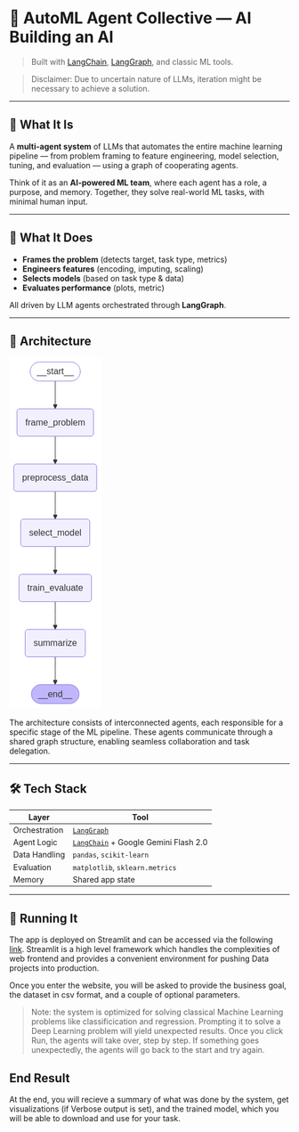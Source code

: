 # 🤖 AutoML Agent Collective — AI Building an AI

> Built with [LangChain](https://www.langchain.com/), [LangGraph](https://www.langgraph.dev/), and classic ML tools.

> Disclaimer: Due to uncertain nature of LLMs, iteration might be necessary to achieve a solution.
---

## 🧠 What It Is

A **multi-agent system** of LLMs that automates the entire machine learning pipeline — from problem framing to feature engineering, model selection, tuning, and evaluation — using a graph of cooperating agents.

Think of it as an **AI-powered ML team**, where each agent has a role, a purpose, and memory. Together, they solve real-world ML tasks, with minimal human input.

---

## 🎯 What It Does

- **Frames the problem** (detects target, task type, metrics)
- **Engineers features** (encoding, imputing, scaling)
- **Selects models** (based on task type & data)
- **Evaluates performance** (plots, metric)

All driven by LLM agents orchestrated through **LangGraph**.

---

## 🧱 Architecture

![System Architecture](assets/graph.png)

The architecture consists of interconnected agents, each responsible for a specific stage of the ML pipeline. These agents communicate through a shared graph structure, enabling seamless collaboration and task delegation.

---

## 🛠️ Tech Stack

| Layer         | Tool                             |
|---------------|----------------------------------|
| Orchestration | [`LangGraph`](https://www.langgraph.dev/)      |
| Agent Logic   | [`LangChain`](https://www.langchain.com/) + Google Gemini Flash 2.0 |
| Data Handling | `pandas`, `scikit-learn`         |
| Evaluation    | `matplotlib`, `sklearn.metrics`  |
| Memory        | Shared app state |

---

## 🚀 Running It

The app is deployed on Streamlit and can be accessed via the following [link](https://aregspz-automl-agent-collective-main-naqz5l.streamlit.app/). Streamlit is a high level framework which handles the complexities of web frontend and provides a convenient environment for pushing Data projects into production.

Once you enter the website, you will be asked to provide the business goal, the dataset in csv format, and a couple of optional parameters.
> Note: the system is optimized for solving classical Machine Learning problems like classificication and regression. Prompting it to solve a Deep Learning problem will yield unexpected results. 
Once you click Run, the agents will take over, step by step. If something goes unexpectedly, the agents will go back to the start and try again.


## End Result

At the end, you will recieve a summary of what was done by the system, get visualizations (if Verbose output is set), and the trained model, which you will be able to download and use for your task.